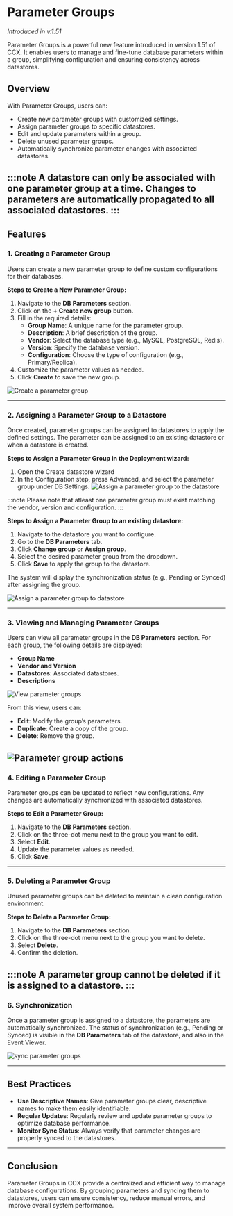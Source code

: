 # Parameter Groups
*Introduced in v.1.51*

Parameter Groups is a powerful new feature introduced in version 1.51 of CCX. It enables users to manage and fine-tune database parameters within a group, simplifying configuration and ensuring consistency across datastores.

## Overview

With Parameter Groups, users can:

- Create new parameter groups with customized settings.
- Assign parameter groups to specific datastores.
- Edit and update parameters within a group.
- Delete unused parameter groups.
- Automatically synchronize parameter changes with associated datastores.

:::note
A datastore can only be associated with one parameter group at a time. Changes to parameters are automatically propagated to all associated datastores.
:::
---


## Features

### 1. Creating a Parameter Group

Users can create a new parameter group to define custom configurations for their databases.

**Steps to Create a New Parameter Group:**

1. Navigate to the **DB Parameters** section.
2. Click on the **+ Create new group** button.
3. Fill in the required details:
   - **Group Name**: A unique name for the parameter group.
   - **Description**: A brief description of the group.
   - **Vendor**: Select the database type (e.g., MySQL, PostgreSQL, Redis).
   - **Version**: Specify the database version.
   - **Configuration**: Choose the type of configuration (e.g., Primary/Replica).
4. Customize the parameter values as needed.
5. Click **Create** to save the new group.

![Create a parameter group](../images/pg_create_a_new_parameter_group_part1.png)

---

### 2. Assigning a Parameter Group to a Datastore

Once created, parameter groups can be assigned to datastores to apply the defined settings.
The parameter can be assigned to an existing datastore or when a datastore is created.

**Steps to Assign a Parameter Group in the Deployment wizard:**
1. Open the Create datastore wizard
2. In the Configuration step, press Advanced, and select the parameter group under DB Settings. 
![Assign a parameter group to the datastore](../images/pg_assign_create_datastore.png)

:::note 
Please note that atleast one parameter group must exist matching the vendor, version and configuration. 
:::


**Steps to Assign a Parameter Group to an existing datastore:**

1. Navigate to the datastore you want to configure.
2. Go to the **DB Parameters** tab.
3. Click **Change group** or **Assign group**.
4. Select the desired parameter group from the dropdown.
5. Click **Save** to apply the group to the datastore.

The system will display the synchronization status (e.g., Pending or Synced) after assigning the group.

![Assign a parameter group to datastore](../images/pg_assign_parameter_group_to_datastore.png)

---

### 3. Viewing and Managing Parameter Groups

Users can view all parameter groups in the **DB Parameters** section. For each group, the following details are displayed:

- **Group Name**
- **Vendor and Version**
- **Datastores**: Associated datastores.
- **Descriptions**

![View parameter groups](../images/pg_overview_showing_all_parameter_groups.png)

From this view, users can:

- **Edit**: Modify the group’s parameters.
- **Duplicate**: Create a copy of the group.
- **Delete**: Remove the group.


![Parameter group actions](../images/pg_actions_on_a_parameter_group.png)
---

### 4. Editing a Parameter Group

Parameter groups can be updated to reflect new configurations. Any changes are automatically synchronized with associated datastores.

**Steps to Edit a Parameter Group:**

1. Navigate to the **DB Parameters** section.
2. Click on the three-dot menu next to the group you want to edit.
3. Select **Edit**.
4. Update the parameter values as needed.
5. Click **Save**.

---

### 5. Deleting a Parameter Group

Unused parameter groups can be deleted to maintain a clean configuration environment.

**Steps to Delete a Parameter Group:**

1. Navigate to the **DB Parameters** section.
2. Click on the three-dot menu next to the group you want to delete.
3. Select **Delete**.
4. Confirm the deletion.

:::note 
A parameter group cannot be deleted if it is assigned to a datastore.
:::
---

### 6. Synchronization

Once a parameter group is assigned to a datastore, the parameters are automatically synchronized. The status of synchronization (e.g., Pending or Synced) is visible in the **DB Parameters** tab of the datastore, and also in the Event Viewer.

![sync parameter groups](../images/pg_showing_sync_in_progress_pending.png)


---

## Best Practices

- **Use Descriptive Names**: Give parameter groups clear, descriptive names to make them easily identifiable.
- **Regular Updates**: Regularly review and update parameter groups to optimize database performance.
- **Monitor Sync Status**: Always verify that parameter changes are properly synced to the datastores.

---

## Conclusion

Parameter Groups in CCX provide a centralized and efficient way to manage database configurations. By grouping parameters and syncing them to datastores, users can ensure consistency, reduce manual errors, and improve overall system performance.